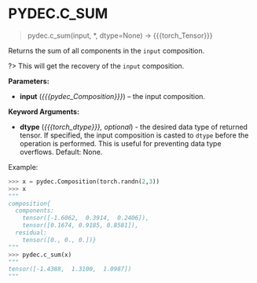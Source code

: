 # PYDEC.C_SUM
> pydec.c_sum(input, *, dtype=None) →  {{{torch_Tensor}}}

Returns the sum of all components in the `input` composition.

?> This will get the recovery of the `input` composition.

**Parameters:**

* **input** (*{{{pydec_Composition}}}*) – the input composition.

**Keyword Arguments:**

* **dtype** (*{{{torch_dtype}}}, optional*) - the desired data type of returned tensor. If specified, the input composition is casted to `dtype` before the operation is performed. This is useful for preventing data type overflows. Default: None.


Example:
```python
>>> x = pydec.Composition(torch.randn(2,3))
>>> x
"""
composition{
  components:
    tensor([-1.6062,  0.3914,  0.2406]),
    tensor([0.1674, 0.9185, 0.8581]),
  residual:
    tensor([0., 0., 0.])}
"""
>>> pydec.c_sum(x)
"""
tensor([-1.4388,  1.3100,  1.0987])
"""
```
